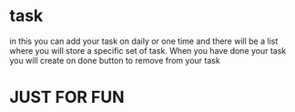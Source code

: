 # task
in this you can add your task on daily or one time and there will be a list where you will store a specific set of task. When you have done your task you will create on done button to remove from your task
# JUST FOR FUN
